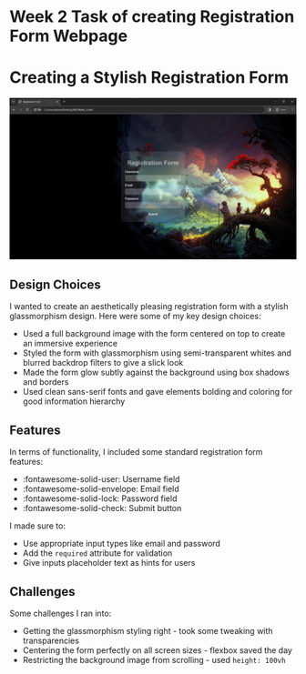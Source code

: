 # Week 2 Task of creating Registration Form Webpage

# Creating a Stylish Registration Form 

![Registration Form Screenshot](https://github.com/AmanKadam-16/MotionCut_Internship/blob/Week_2/SnapShot.jpg)

## Design Choices

I wanted to create an aesthetically pleasing registration form with a stylish glassmorphism design. Here were some of my key design choices:

* Used a full background image with the form centered on top to create an immersive experience
* Styled the form with glassmorphism using semi-transparent whites and blurred backdrop filters to give a slick look
* Made the form glow subtly against the background using box shadows and borders
* Used clean sans-serif fonts and gave elements bolding and coloring for good information hierarchy

## Features

In terms of functionality, I included some standard registration form features:

* :fontawesome-solid-user: Username field 
* :fontawesome-solid-envelope: Email field
* :fontawesome-solid-lock: Password field
* :fontawesome-solid-check: Submit button

I made sure to:

* Use appropriate input types like email and password 
* Add the `required` attribute for validation
* Give inputs placeholder text as hints for users

## Challenges

Some challenges I ran into:

* Getting the glassmorphism styling right - took some tweaking with transparencies  
* Centering the form perfectly on all screen sizes - flexbox saved the day
* Restricting the background image from scrolling - used `height: 100vh`
